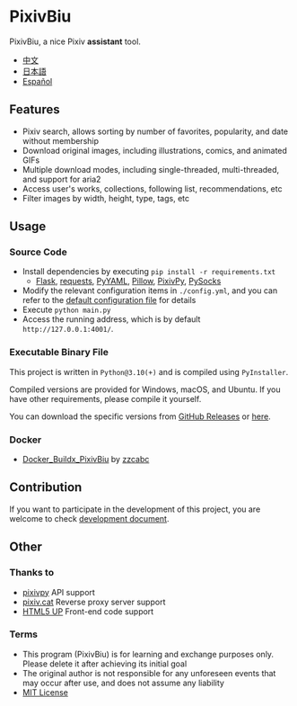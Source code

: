 # PixivBiu

PixivBiu, a nice Pixiv **assistant** tool.

- [中文](./README.md)
- [日本語](./README_JA.md)
- [Español](./README_ES.md)

## Features

* Pixiv search, allows sorting by number of favorites, popularity, and date without membership
* Download original images, including illustrations, comics, and animated GIFs
* Multiple download modes, including single-threaded, multi-threaded, and support for aria2
* Access user's works, collections, following list, recommendations, etc
* Filter images by width, height, type, tags, etc

## Usage

### Source Code

* Install dependencies by executing `pip install -r requirements.txt`
  + [Flask](https://github.com/pallets/flask), [requests](https://github.com/psf/requests), [PyYAML](https://github.com/yaml/pyyaml), [Pillow](https://github.com/python-pillow/Pillow), [PixivPy](https://github.com/upbit/pixivpy), [PySocks](https://github.com/Anorov/PySocks)
* Modify the relevant configuration items in `./config.yml`, and you can refer to the [default configuration file](./app/config/biu_default.yml) for details
* Execute `python main.py`
* Access the running address, which is by default `http://127.0.0.1:4001/`.

### Executable Binary File

This project is written in `Python@3.10(+)` and is compiled using `PyInstaller`.

Compiled versions are provided for Windows, macOS, and Ubuntu. If you have other requirements, please compile it yourself.

You can download the specific versions from [GitHub Releases](https://github.com/txperl/PixivBiu/releases) or [here](https://biu.tls.moe/#/lib/dl).

### Docker

- [Docker_Buildx_PixivBiu](https://github.com/zzcabc/Docker_Buildx_PixivBiu) by [zzcabc](https://github.com/zzcabc)

## Contribution

If you want to participate in the development of this project, you are welcome to check [development document](https://biu.tls.moe/#/develop/quickin).

## Other

### Thanks to

* [pixivpy](https://github.com/upbit/pixivpy) API support
* [pixiv.cat](https://pixiv.cat/) Reverse proxy server support
* [HTML5 UP](https://html5up.net/) Front-end code support

### Terms

* This program (PixivBiu) is for learning and exchange purposes only. Please delete it after achieving its initial goal
* The original author is not responsible for any unforeseen events that may occur after use, and does not assume any liability
* [MIT License](https://choosealicense.com/licenses/mit/)
